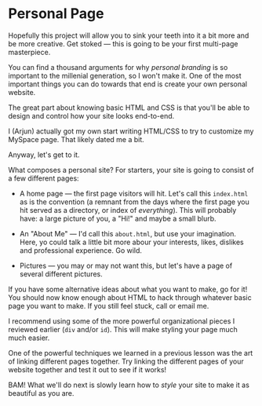 # Personal Page

Hopefully this project will allow you to sink your teeth into it a bit more and be more creative. Get stoked — this is going to be your first multi-page masterpiece.

You can find a thousand arguments for why *personal branding* is so important to the millenial generation, so I won't make it. One of the most important things you can do towards that end is create your own personal website.

The great part about knowing basic HTML and CSS is that you'll be able to design and control how your site looks end-to-end.

I (Arjun) actually got my own start writing HTML/CSS to try to customize my MySpace page. That likely dated me a bit.

Anyway, let's get to it.

What composes a personal site? For starters, your site is going to consist of a few different pages:

* A home page — the first page visitors will hit. Let's call this `index.html` as is the convention (a remnant from the days where the first page you hit served as a directory, or index of *everything*). This will probably have: a large picture of you, a "Hi!" and maybe a small blurb.

* An "About Me" — I'd call this `about.html`, but use your imagination. Here, yo could talk a little bit more abour your interests, likes, dislikes and professional experience. Go wild.

* Pictures — you may or may not want this, but let's have a page of several different pictures.

If you have some alternative ideas about what you want to make, go for it! You should now know enough about HTML to hack through whatever basic page you want to make. If you still feel stuck, call or email me.

I recommend using some of the more powerful organizational pieces I reviewed earlier (`div` and/or `id`). This will make styling your page much much easier.

One of the powerful techniques we learned in a previous lesson was the art of linking different pages together. Try linking the different pages of your website together and test it out to see if it works!

BAM! What we'll do next is slowly learn how to *style* your site to make it as beautiful as you are.
